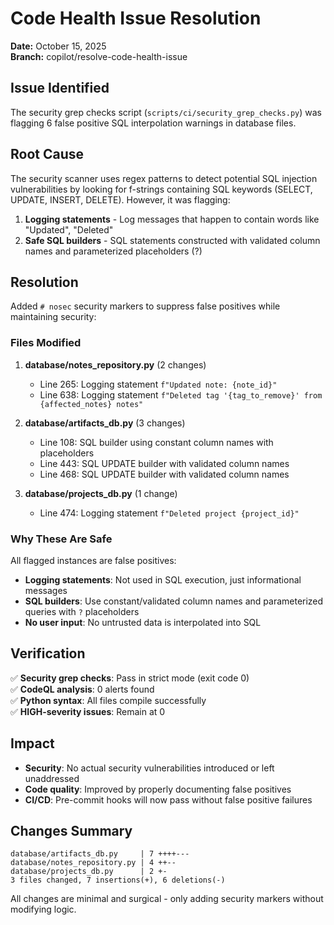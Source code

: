 # Code Health Issue Resolution

**Date:** October 15, 2025  
**Branch:** copilot/resolve-code-health-issue

## Issue Identified

The security grep checks script (`scripts/ci/security_grep_checks.py`) was flagging 6 false positive SQL interpolation warnings in database files.

## Root Cause

The security scanner uses regex patterns to detect potential SQL injection vulnerabilities by looking for f-strings containing SQL keywords (SELECT, UPDATE, INSERT, DELETE). However, it was flagging:

1. **Logging statements** - Log messages that happen to contain words like "Updated", "Deleted"
2. **Safe SQL builders** - SQL statements constructed with validated column names and parameterized placeholders (?)

## Resolution

Added `# nosec` security markers to suppress false positives while maintaining security:

### Files Modified

1. **database/notes_repository.py** (2 changes)
   - Line 265: Logging statement `f"Updated note: {note_id}"`
   - Line 638: Logging statement `f"Deleted tag '{tag_to_remove}' from {affected_notes} notes"`

2. **database/artifacts_db.py** (3 changes)
   - Line 108: SQL builder using constant column names with placeholders
   - Line 443: SQL UPDATE builder with validated column names
   - Line 468: SQL UPDATE builder with validated column names

3. **database/projects_db.py** (1 change)
   - Line 474: Logging statement `f"Deleted project {project_id}"`

### Why These Are Safe

All flagged instances are false positives:

- **Logging statements**: Not used in SQL execution, just informational messages
- **SQL builders**: Use constant/validated column names and parameterized queries with `?` placeholders
- **No user input**: No untrusted data is interpolated into SQL

## Verification

✅ **Security grep checks**: Pass in strict mode (exit code 0)  
✅ **CodeQL analysis**: 0 alerts found  
✅ **Python syntax**: All files compile successfully  
✅ **HIGH-severity issues**: Remain at 0

## Impact

- **Security**: No actual security vulnerabilities introduced or left unaddressed
- **Code quality**: Improved by properly documenting false positives
- **CI/CD**: Pre-commit hooks will now pass without false positive failures

## Changes Summary

```
database/artifacts_db.py     | 7 ++++---
database/notes_repository.py | 4 ++--
database/projects_db.py      | 2 +-
3 files changed, 7 insertions(+), 6 deletions(-)
```

All changes are minimal and surgical - only adding security markers without modifying logic.
